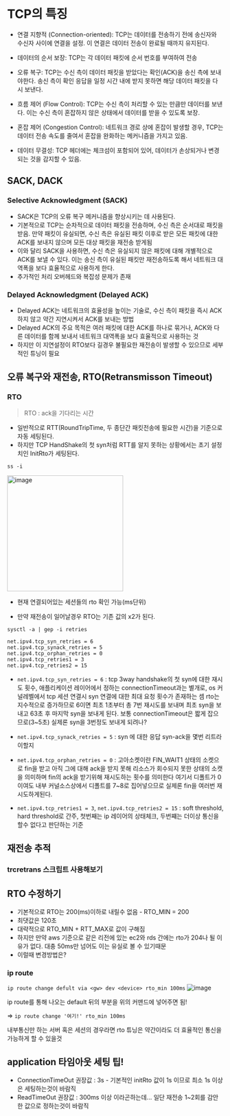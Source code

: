 # TCP의 특징
- 연결 지향적 (Connection-oriented): TCP는 데이터를 전송하기 전에 송신자와 수신자 사이에 연결을 설정. 이 연결은 데이터 전송이 완료될 때까지 유지된다.

- 데이터의 순서 보장: TCP는 각 데이터 패킷에 순서 번호를 부여하여 전송

- 오류 복구: TCP는 수신 측이 데이터 패킷을 받았다는 확인(ACK)을 송신 측에 보내야한다. 송신 측이 확인 응답을 일정 시간 내에 받지 못하면 해당 데이터 패킷을 다시 보낸다.

- 흐름 제어 (Flow Control): TCP는 수신 측이 처리할 수 있는 만큼만 데이터를 보낸다. 이는 수신 측이 혼잡하지 않은 상태에서 데이터를 받을 수 있도록 보장.

- 혼잡 제어 (Congestion Control): 네트워크 경로 상에 혼잡이 발생할 경우, TCP는 데이터 전송 속도를 줄여서 혼잡을 완화하는 메커니즘을 가지고 있음.

- 데이터 무결성: TCP 헤더에는 체크섬이 포함되어 있어, 데이터가 손상되거나 변경되는 것을 감지할 수 있음.

## SACK, DACK

### Selective Acknowledgment (SACK)
- SACK은 TCP의 오류 복구 메커니즘을 향상시키는 데 사용된다. 
- 기본적으로 TCP는 순차적으로 데이터 패킷을 전송하며, 수신 측은 순서대로 패킷을 받음. 만약 패킷이 유실되면, 수신 측은 유실된 패킷 이후로 받은 모든 패킷에 대한 ACK를 보내지 않으며 모든 대상 패킷을 재전송 받게됨
- 이와 달리 SACK을 사용하면, 수신 측은 유실되지 않은 패킷에 대해 개별적으로 ACK를 보낼 수 있다. 이는 송신 측이 유실된 패킷만 재전송하도록 해서 네트워크 대역폭을 보다 효율적으로 사용하게 한다.
- 추가적인 처리 오버헤드와 복잡성 문제가 존재

### Delayed Acknowledgment (Delayed ACK)
- Delayed ACK는 네트워크의 효율성을 높이는 기술로, 수신 측이 패킷을 즉시 ACK하지 않고 약간 지연시켜서 ACK를 보내는 방법
- Delayed ACK의 주요 목적은 여러 패킷에 대한 ACK를 하나로 묶거나, ACK와 다른 데이터를 함께 보내서 네트워크 대역폭을 보다 효율적으로 사용하는 것
- 하지만 이 지연설정이 RTO보다 길경우 불필요한 재전송이 발생할 수 있으므로 세부적인 튜닝이 필요

## 오류 복구와 재전송, RTO(Retransmisson Timeout)

### RTO
> RTO : ack을 기다리는 시간
- 일반적으로 RTT(RoundTripTime, 두 종단간 패킷전송에 필요한 시간)을 기준으로 자동 세팅된다.
- 하지만 TCP HandShake의 첫 syn처럼 RTT를 알지 못하는 상황에서는 초기 설정치인 InitRto가 세팅된다.

`ss -i`

<img width="270" alt="image" src="https://github.com/jinia91/TIL/assets/85499582/e1ca36dd-8554-4bd9-bd49-3d3463b64129">

- 현재 연결되어있는 세션들의 rto 확인 가능(ms단위)

- 만약 재전송이 일어날경우 RTO는 기존 값의 x2가 된다.

`sysctl -a | gep -i retries`

    net.ipv4.tcp_syn_retries = 6
    net.ipv4.tcp_synack_retries = 5
    net.ipv4.tcp_orphan_retries = 0
    net.ipv4.tcp_retries1 = 3
    net.ipv4.tcp_retries2 = 15
    
    
- `net.ipv4.tcp_syn_retries = 6` : tcp 3way handshake의 첫 syn에 대한 재시도 횟수, 애플리케이션 레이어에서 정하는 connectionTimeout과는 별개로, os 커널레벨에서 tcp 세션 연결시 syn 연결에 대한 최대 요청 횟수가 존재하는 셈
rto는 지수적으로 증가하므로 6이면 최초 1초부터 총 7번 재시도를 보내며 최초 syn을 보내고 63초 후 마지막 syn을 보내게 된다. 보통 connectionTimeout은 짧게 잡으므로(3~5초) 실제론 syn을 3번정도 보내게 되려나?

- `net.ipv4.tcp_synack_retries = 5` : syn 에 대한 응답 syn-ack을 몇번 리트라이할지
- `net.ipv4.tcp_orphan_retries = 0` : 고아소켓이란 FIN_WAIT1 상태의 소켓으로 fin을 받고 아직 그에 대해 ack을 받지 못해 리소스가 회수되지 못한 상태의 소캣을 의미하며 fin의 ack을 받기위해 재시도하는 횟수를 의미한다
여기서 디폴트가 0이여도 내부 커널소스상에서 디폴트를 7~8로 집어넣으므로 실제론 fin을 여러번 재시도하게된다. 
- `net.ipv4.tcp_retries1 = 3`, `net.ipv4.tcp_retries2 = 15` : soft threshold, hard threshold로 간주, 첫번째는 ip 레이어의 상태체크, 두번쨰는 더이상 통신을 할수 없다고 판단하는 기준

## 재전송 추적

### trcretrans 스크립트 사용해보기

## RTO 수정하기
- 기본적으로 RTO는 200(ms)이하로 내릴수 없음 - RTO_MIN = 200
- 최댓값은 120초
- 대략적으로 RTO_MIN + RTT_MAX로 값이 구해짐
- 하지만 만약 aws 기준으로 같은 리전에 있는 ec2와 rds 간에는 rto가 204나 될 이유가 없다. 대충 50ms만 넘어도 이는 유실로 볼 수 있기때문
- 이럴때 변경방법은?

### ip route
`ip route change defult via <gw> dev <device> rto_min 100ms`
![image](https://github.com/jinia91/TIL/assets/85499582/af9aa7e4-44d9-4413-bb8c-2fa5a9635c0a)

ip route를 통해 나오는 default 뒤의 부분을 위의 커맨드에 넣어주면 됨!

=> `ip route change '여기!' rto_min 100ms`

내부통신만 하는 서버 혹은 세션의 경우라면 rto 튜닝은 약간이라도 더 효율적인 통신을 가능하게 할 수 있을것


## application 타임아웃 세팅 팁!

- ConnectionTimeOut 권장값 : 3s - 기본적인 initRto 값이 1s 이므로 최소 1s 이상은 세팅하는것이 바람직 
- ReadTimeOut 권장값 : 300ms 이상 이라곤하는데... 일단 재전송 1~2회를 감안한 값으로 정하는것이 바람직
